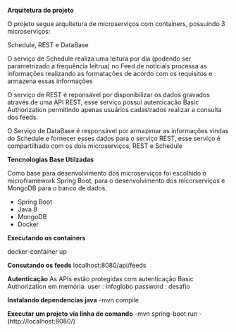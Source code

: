 **Arquitetura do projeto**

O projeto segue arquitetura de microserviços com containers, possuindo 3 microserviços:

Schedule, REST e DataBase

O serviço de Schedule realiza uma leitura por dia (podendo ser parametrizado a frequência leitrua) no Feed de noticiais
processa as informações realizando as formatações de acordo com os requisitos e armazena essas informações 

O serviço de REST é reponsável por disponibilizar os dados gravados através de uma API REST, esse serviço possui autenticação Basic Authorization
permitindo apenas usuários cadastrados realizar a consulta dos feeds.

O Serviço de DataBase é responsável por armazenar as informações vindas do Schedule e fornecer esses dados para o serviço REST,
esse serviço é compartilhado com os dois microserviços, REST e Schedule

**Tencnologias Base Utilzadas**

Como base para desenvolvimento dos microserviços foi escolhido o microframework Spring Boot, para o desenvolvimento dos micorserviços 
e MongoDB para o banco de dados.

- Spring Boot
- Java 8
- MongoDB
- Docker

**Executando os containers**

docker-container up

**Consutando os feeds**
localhost:8080/api/feeds

**Autenticação**
As APIs estão protegidas com autenticação Basic Authorization em memória.
user : infoglobo
password : desafio

**Instalando dependencias java**
-mvn compile

**Executar um projeto via linha de comando**
-mvn spring-boot:run  - (http://localhost:8080/)


